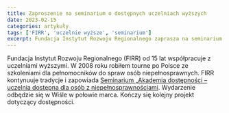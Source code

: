 ```yaml
---
title: Zaproszenie na seminarium o dostępnych uczelniach wyższych
date: 2023-02-15
categories: artykuły
tags: ['FIRR', 'uczelnie wyższe', 'seminarium']
excerpt: Fundacja Instytut Rozwoju Regionalnego zaprasza na seminarium o dostępności kształcenia wyższego
---
```


Fundacja Instytut Rozwoju Regionalnego (FIRR) od 15 lat współpracuje z uczelniami wyższymi. W 2008 roku robiłem tourne po Polsce ze szkoleniami dla pełnomocników do spraw osób niepełnosprawnych. FIRR kontynuuje tradycje i zapowiada [Seminarium „Akademia dostępności – uczelnia dostępna dla osób z niepełnosprawnościami](https://firr.org.pl/seminarium-akademia-dostepnosci-uczelnia-dostepna-dla-osob-z-niepelnosprawnosciami/). Wydarzenie odbędzie się w Wiśle w połowie marca. Kończy się kolejny projekt dotyczący dostępności.                    